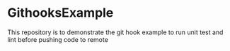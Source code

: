 # GithooksExample
This repository is to demonstrate the git hook example to run unit test and lint before pushing code to remote
